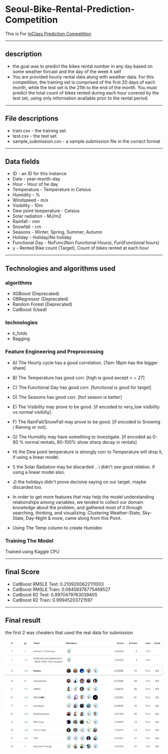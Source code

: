 # Seoul-Bike-Rental-Prediction-Competition
This is For [InClass Prediction Competition]([https://www.kaggle.com/c/seoul-bike-rental-ai-pro-iti])

---

## description 
- the goal was to predict the bikes rental number in any day based on some weather forcast and the day of the week it self 
- You are provided hourly rental data along with weather data. For this competition, the training set is comprised of the first 20 days of each month, while the test set is the 21th to the end of the month. You must predict the total count of bikes rented during each hour covered by the test set, using only information available prior to the rental period.
- ---


## File descriptions
- train.csv - the training set.
- test.csv - the test set.
- sample_submission.csv - a sample submission file in the correct format

---

## Data fields
* ID - an ID for this instance
* Date - year-month-day
* Hour - Hour of he day
* Temperature - Temperature in Celsius
* Humidity - %
* Windspeed - m/s
* Visibility - 10m
* Dew point temperature - Celsius
* Solar radiation - MJ/m2
* Rainfall - mm
* Snowfall - cm
* Seasons - Winter, Spring, Summer, Autumn
* Holiday - Holiday/No holiday
* Functional Day - NoFunc(Non Functional Hours), Fun(Functional hours)
* y - Rented Bike count (Target), Count of bikes rented at each hour


---


## Technologies and algorithms used

### algorithms

* XGBoost (Deprecated)
* GBRegressor (Deprecated)
* Random Forest (Deprecated)
* CatBoost (Used)
### technologies

* k_folds 
* Bagging
### Feature Engineering and Preprocessing 

* A) The Hourly cycle has a good correlation. [7am-18pm has the bigger share]
* B) The Temperature has good corr. [high is good except > ~ 27]
* C) The Functional Day has good corr. [functional is good for target]
* D) The Seasons has good corr. [hot season is better]
* E) The Visibility may prove to be good. [if encoded to very_low visibility vs normal visibiliy].
* F) The RainFall/SnowFall may prove to be good. [if encoded to Snowing / Raining or not].
* G) The Humidity may have something to investigate. [if encoded as 0-80 % normal rentals, 80-100% show sharp decay in rentals]
* H) the Dew point temperature is strongly corr to Temperature will drop it, if using a linear model.
* I) the Solar Radiation may be discarded .. i didn't see good relation. if using a linear model also.
* J) the holidays didn't prove decisive saying on our target. maybe discarded too.

* In order to get more features that may help the model understanding relationships among variables, we tended to collect our domain knowledge about the problem, and gathered most of it through searching, thinking, and visualizing. Clustering Weather-State, Sky-State, Day-Night & more, came along from this Point.

* Using The Temp column to create Humidex

### Training The Model

Trained using Kaggle CPU


---

## final Score 

* CatBoost RMSLE Test:  0.2109200622111003
* CatBoost RMSLE Train:  0.08459376775468527
* CatBoost R2 Test:  0.9970479763039405
* CatBoost R2 Train:  0.99945203721597

---
## Final result

the first 2 was cheaters that used the real data for submission

[<img src="Final_rank.png">](https://www.kaggle.com/competitions/seoul-bike-rental-ai-pro-iti/leaderboard)
